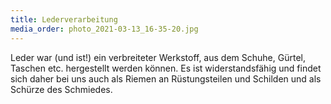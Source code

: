 ```yaml
---
title: Lederverarbeitung
media_order: photo_2021-03-13_16-35-20.jpg
---
```


Leder war (und ist!) ein verbreiteter Werkstoff, aus dem Schuhe, Gürtel, Taschen etc. hergestellt werden können. Es ist widerstandsfähig und findet sich daher bei uns auch als Riemen an Rüstungsteilen und Schilden und als Schürze des Schmiedes.